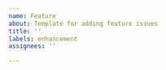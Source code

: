 ```yaml
---
name: Feature
about: Template for adding feature issues
title: ''
labels: enhancement
assignees: ''

---
```



